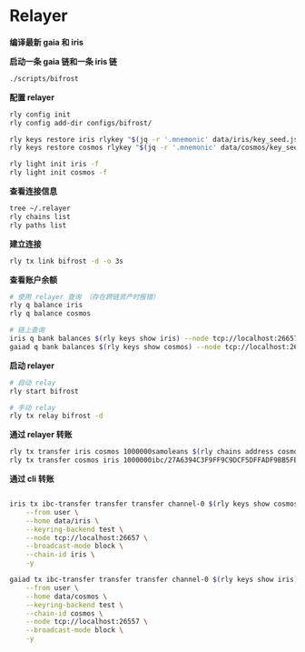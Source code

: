 # Relayer

**编译最新 gaia 和 iris**

**启动一条 gaia 链和一条 iris 链**

```bash
./scripts/bifrost
```

**配置 relayer**

```bash
rly config init
rly config add-dir configs/bifrost/

rly keys restore iris rlykey "$(jq -r '.mnemonic' data/iris/key_seed.json)"
rly keys restore cosmos rlykey "$(jq -r '.mnemonic' data/cosmos/key_seed.json)"

rly light init iris -f
rly light init cosmos -f
```

**查看连接信息**

```bash
tree ~/.relayer
rly chains list
rly paths list
```

**建立连接**

```bash
rly tx link bifrost -d -o 3s
```

**查看账户余额**

```bash
# 使用 relayer 查询 （存在跨链资产时报错）
rly q balance iris
rly q balance cosmos
```

```bash
# 链上查询
iris q bank balances $(rly keys show iris) --node tcp://localhost:26657
gaiad q bank balances $(rly keys show cosmos) --node tcp://localhost:26557
```

**启动 relayer**

```bash
# 自动 relay
rly start bifrost
```

```bash
# 手动 relay
rly tx relay bifrost -d
```

**通过 relayer 转账**

```bash
rly tx transfer iris cosmos 1000000samoleans $(rly chains address cosmos)
rly tx transfer cosmos iris 1000000ibc/27A6394C3F9FF9C9DCF5DFFADF9BB5FE9A37C7E92B006199894CF1824DF9AC7C $(rly chains address iris)
```

**通过 cli 转账**

```bash

iris tx ibc-transfer transfer transfer channel-0 $(rly keys show cosmos) 1000000samoleans \
    --from user \
    --home data/iris \
    --keyring-backend test \
    --node tcp://localhost:26657 \
    --broadcast-mode block \
    --chain-id iris \
    -y

gaiad tx ibc-transfer transfer transfer channel-0 $(rly keys show iris) 1000000ibc/27A6394C3F9FF9C9DCF5DFFADF9BB5FE9A37C7E92B006199894CF1824DF9AC7C \
    --from user \
    --home data/cosmos \
    --keyring-backend test \
    --chain-id cosmos \
    --node tcp://localhost:26557 \
    --broadcast-mode block \
    -y
```
